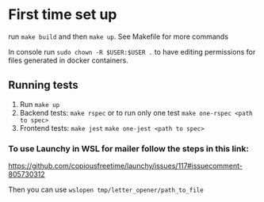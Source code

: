 # First time set up

run `make build` and then `make up`. See Makefile for more commands

In console run `sudo chown -R $USER:$USER .` to have editing permissions for files generated in docker containers.

## Running tests

1. Run `make up`
2. Backend tests: `make rspec` or to run only one test `make one-rspec <path to spec>`
3. Frontend tests: `make jest` `make one-jest <path to spec>`

### To use Launchy in WSL for mailer follow the steps in this link:
https://github.com/copiousfreetime/launchy/issues/117#issuecomment-805730312

Then you can use `wslopen tmp/letter_opener/path_to_file`